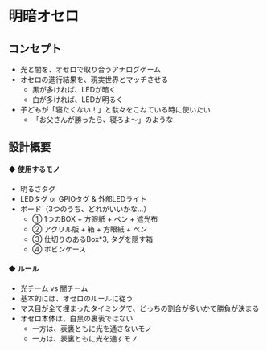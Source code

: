 # 明暗オセロ

## コンセプト

- 光と闇を、オセロで取り合うアナログゲーム
- オセロの進行結果を、現実世界とマッチさせる
    - 黒が多ければ、LEDが暗く
    - 白が多ければ、LEDが明るく
- 子どもが「寝たくない！」と駄々をこねている時に使いたい
    - 「お父さんが勝ったら、寝ろよ〜」のような

## 設計概要

#### ◆ 使用するモノ
    
- 明るさタグ
- LEDタグ or GPIOタグ & 外部LEDライト
- ボード（3つのうち、どれがいいかな...）
    - ① 1つのBOX + 方眼紙 +  ペン + 遮光布
    - ② アクリル版 + 箱 +  方眼紙 + ペン
    - ③ 仕切りのあるBox*3, タグを隠す箱
    - ④ ボビンケース

#### ◆ ルール

- 光チーム vs 闇チーム
- 基本的には、オセロのルールに従う
- マス目が全て埋まったタイミングで、どっちの割合が多いかで勝負が決まる
- オセロ本体は、白黒の裏表ではない
    - 一方は、表裏ともに光を通さないモノ
    - 一方は、表裏ともに光を通すモノ
